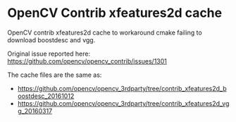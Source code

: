 # OpenCV Contrib xfeatures2d cache

OpenCV contrib xfeatures2d cache to workaround cmake failing to download boostdesc and vgg.

Original issue reported here: https://github.com/opencv/opencv_contrib/issues/1301

The cache files are the same as:
* https://github.com/opencv/opencv_3rdparty/tree/contrib_xfeatures2d_boostdesc_20161012
* https://github.com/opencv/opencv_3rdparty/tree/contrib_xfeatures2d_vgg_20160317

